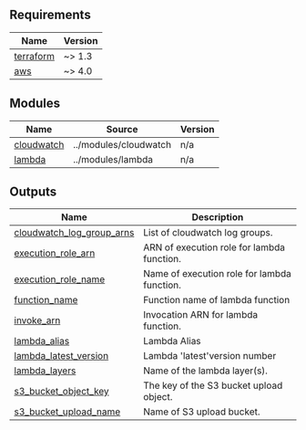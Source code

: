 <!-- BEGIN_TF_DOCS -->
## Requirements

| Name | Version |
|------|---------|
| <a name="requirement_terraform"></a> [terraform](#requirement\_terraform) | ~> 1.3 |
| <a name="requirement_aws"></a> [aws](#requirement\_aws) | ~> 4.0 |

## Modules

| Name | Source | Version |
|------|--------|---------|
| <a name="module_cloudwatch"></a> [cloudwatch](#module\_cloudwatch) | ../modules/cloudwatch | n/a |
| <a name="module_lambda"></a> [lambda](#module\_lambda) | ../modules/lambda | n/a |

## Outputs

| Name | Description |
|------|-------------|
| <a name="output_cloudwatch_log_group_arns"></a> [cloudwatch\_log\_group\_arns](#output\_cloudwatch\_log\_group\_arns) | List of cloudwatch log groups. |
| <a name="output_execution_role_arn"></a> [execution\_role\_arn](#output\_execution\_role\_arn) | ARN of execution role for lambda function. |
| <a name="output_execution_role_name"></a> [execution\_role\_name](#output\_execution\_role\_name) | Name of execution role for lambda function. |
| <a name="output_function_name"></a> [function\_name](#output\_function\_name) | Function name of lambda function |
| <a name="output_invoke_arn"></a> [invoke\_arn](#output\_invoke\_arn) | Invocation ARN for lambda function. |
| <a name="output_lambda_alias"></a> [lambda\_alias](#output\_lambda\_alias) | Lambda Alias |
| <a name="output_lambda_latest_version"></a> [lambda\_latest\_version](#output\_lambda\_latest\_version) | Lambda 'latest'version number |
| <a name="output_lambda_layers"></a> [lambda\_layers](#output\_lambda\_layers) | Name of the lambda layer(s). |
| <a name="output_s3_bucket_object_key"></a> [s3\_bucket\_object\_key](#output\_s3\_bucket\_object\_key) | The key of the S3 bucket upload object. |
| <a name="output_s3_bucket_upload_name"></a> [s3\_bucket\_upload\_name](#output\_s3\_bucket\_upload\_name) | Name of S3 upload bucket. |
<!-- END_TF_DOCS -->
